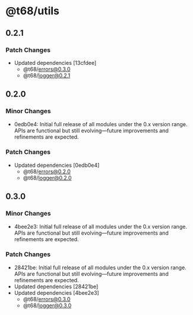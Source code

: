 # @t68/utils

## 0.2.1

### Patch Changes

- Updated dependencies [13cfdee]
  - @t68/errors@0.3.0
  - @t68/logger@0.2.1

## 0.2.0

### Minor Changes

- 0edb0e4: Initial full release of all modules under the 0.x version range. APIs are functional but still evolving—future improvements and refinements are expected.

### Patch Changes

- Updated dependencies [0edb0e4]
  - @t68/errors@0.2.0
  - @t68/logger@0.2.0

## 0.3.0

### Minor Changes

- 4bee2e3: Initial full release of all modules under the 0.x version range. APIs are functional but still evolving—future improvements and refinements are expected.

### Patch Changes

- 28421be: Initial full release of all modules under the 0.x version range. APIs are functional but still evolving—future improvements and refinements are expected.
- Updated dependencies [28421be]
- Updated dependencies [4bee2e3]
  - @t68/errors@0.3.0
  - @t68/logger@0.3.0
